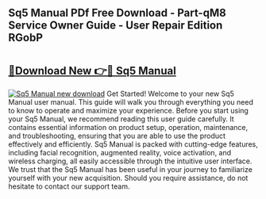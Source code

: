 ## Sq5 Manual PDf Free Download - Part-qM8 Service Owner Guide - User Repair Edition RGobP

# <h2><a href="http://cf12717.oget.top/?id=Sq5+Manual">🔗Download New 👉🔴 Sq5 Manual</a></h2>

[![Sq5 Manual new download](https://i.imgur.com/5g1atiW.png)](http://cf12717.oget.top/?id=Sq5+Manual)
Get Started! Welcome to your new Sq5 Manual user manual. This guide will walk you through everything you need to know to operate and maximize your experience. Before you start using your Sq5 Manual, we recommend reading this user guide carefully. It contains essential information on product setup, operation, maintenance, and troubleshooting, ensuring that you are able to use the product effectively and efficiently. Sq5 Manual is packed with cutting-edge features, including facial recognition, augmented reality, voice activation, and wireless charging, all easily accessible through the intuitive user interface. We trust that the Sq5 Manual has been useful in your journey to familiarize yourself with your new acquisition. Should you require assistance, do not hesitate to contact our support team.
